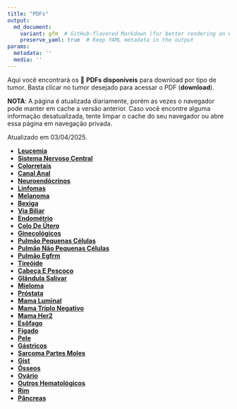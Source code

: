 ```yaml
---
title: "PDFs"
output: 
  md_document:
    variant: gfm  # GitHub-flavored Markdown (for better rendering on GitHub)
    preserve_yaml: true  # Keep YAML metadata in the output
params:
  metadata: ''
  media: ''
---
```


<script async src="https://scripts.simpleanalyticscdn.com/latest.js"></script>

Aqui você encontrará os 📝 **PDFs disponíveis** para download por tipo
de tumor. Basta clicar no tumor desejado para acessar o PDF
(**download**).

**NOTA**: A página é atualizada diariamente, porém as vezes o navegador
pode manter em cache a versão anterior. Caso você encontre alguma
informação desatualizada, tente limpar o cache do seu navegador ou abre
essa página em navegação privada.

Atualizado em 03/04/2025.

- [**Leucemia**](https://coeoralmeds-e768.restdb.io/media/67ee1b71f63b80480016da36?download=true)
- [**Sistema Nervoso
  Central**](https://coeoralmeds-e768.restdb.io/media/67ee1b73f63b80480016da39?download=true)
- [**Colorretais**](https://coeoralmeds-e768.restdb.io/media/67ee1b76f63b80480016da3d?download=true)
- [**Canal
  Anal**](https://coeoralmeds-e768.restdb.io/media/67ee1b78f63b80480016da40?download=true)
- [**Neuroendócrinos**](https://coeoralmeds-e768.restdb.io/media/67ee1b79f63b80480016da42?download=true)
- [**Linfomas**](https://coeoralmeds-e768.restdb.io/media/67ee1b7bf63b80480016da44?download=true)
- [**Melanoma**](https://coeoralmeds-e768.restdb.io/media/67ee1b7df63b80480016da46?download=true)
- [**Bexiga**](https://coeoralmeds-e768.restdb.io/media/67ee1b7ff63b80480016da48?download=true)
- [**Via
  Biliar**](https://coeoralmeds-e768.restdb.io/media/67ee1b80f63b80480016da4a?download=true)
- [**Endométrio**](https://coeoralmeds-e768.restdb.io/media/67ee1b82f63b80480016da4c?download=true)
- [**Colo De
  Útero**](https://coeoralmeds-e768.restdb.io/media/67ee1b84f63b80480016da4e?download=true)
- [**Ginecológicos**](https://coeoralmeds-e768.restdb.io/media/67ee1b86f63b80480016da50?download=true)
- [**Pulmão Pequenas
  Células**](https://coeoralmeds-e768.restdb.io/media/67ee1b87f63b80480016da52?download=true)
- [**Pulmão Não Pequenas
  Células**](https://coeoralmeds-e768.restdb.io/media/67ee1b89f63b80480016da54?download=true)
- [**Pulmão
  Egfrm**](https://coeoralmeds-e768.restdb.io/media/67ee1b8bf63b80480016da56?download=true)
- [**Tireóide**](https://coeoralmeds-e768.restdb.io/media/67ee1b8ef63b80480016da5a?download=true)
- [**Cabeça E
  Pescoço**](https://coeoralmeds-e768.restdb.io/media/67ee1b92f63b80480016da5c?download=true)
- [**Glândula
  Salivar**](https://coeoralmeds-e768.restdb.io/media/67ee1b93f63b80480016da5e?download=true)
- [**Mieloma**](https://coeoralmeds-e768.restdb.io/media/67ee1b95f63b80480016da60?download=true)
- [**Próstata**](https://coeoralmeds-e768.restdb.io/media/67ee1b97f63b80480016da62?download=true)
- [**Mama
  Luminal**](https://coeoralmeds-e768.restdb.io/media/67ee1b9bf63b80480016da66?download=true)
- [**Mama Triplo
  Negativo**](https://coeoralmeds-e768.restdb.io/media/67ee1b9cf63b80480016da68?download=true)
- [**Mama
  Her2**](https://coeoralmeds-e768.restdb.io/media/67ee1b9ef63b80480016da6a?download=true)
- [**Esôfago**](https://coeoralmeds-e768.restdb.io/media/67ee1ba0f63b80480016da6c?download=true)
- [**Fígado**](https://coeoralmeds-e768.restdb.io/media/67ee1ba1f63b80480016da6e?download=true)
- [**Pele**](https://coeoralmeds-e768.restdb.io/media/67ee1ba3f63b80480016da70?download=true)
- [**Gástricos**](https://coeoralmeds-e768.restdb.io/media/67ee1ba5f63b80480016da72?download=true)
- [**Sarcoma Partes
  Moles**](https://coeoralmeds-e768.restdb.io/media/67ee1ba7f63b80480016da74?download=true)
- [**Gist**](https://coeoralmeds-e768.restdb.io/media/67ee1ba8f63b80480016da76?download=true)
- [**Ósseos**](https://coeoralmeds-e768.restdb.io/media/67ee1baaf63b80480016da78?download=true)
- [**Ovário**](https://coeoralmeds-e768.restdb.io/media/67ee1bacf63b80480016da7d?download=true)
- [**Outros
  Hematológicos**](https://coeoralmeds-e768.restdb.io/media/67ee1badf63b80480016da7f?download=true)
- [**Rim**](https://coeoralmeds-e768.restdb.io/media/67ee1baff63b80480016da81?download=true)
- [**Pâncreas**](https://coeoralmeds-e768.restdb.io/media/67ee1bb1f63b80480016da83?download=true)
